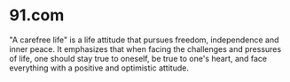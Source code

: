 # 91.com
"A carefree life" is a life attitude that pursues freedom, independence and inner peace. It emphasizes that when facing the challenges and pressures of life, one should stay true to oneself, be true to one's heart, and face everything with a positive and optimistic attitude.
